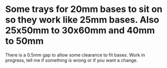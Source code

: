 # Some trays for 20mm bases to sit on so they work like 25mm bases. Also 25x50mm to 30x60mm and 40mm to 50mm
There is a 0.5mm gap to allow some clearance to fit bases.
Work in progress, tell me if something is wrong or if you want a change.
